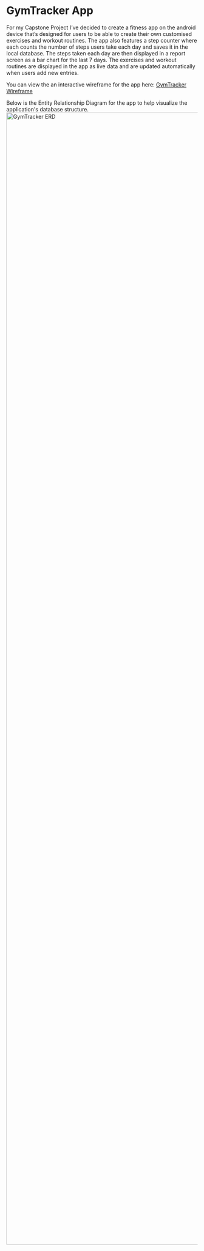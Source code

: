 <h1>GymTracker App</h1>

<p>For my Capstone Project I’ve decided to create a fitness app on the android device that’s designed for users to be able to create their own customised exercises and workout routines. The app also features a step counter where each counts the number of steps users take each day and saves it in the local database. The steps taken each day are then displayed in a report screen as a bar chart for the last 7 days.
The exercises and workout routines are displayed in the app as live data and are updated automatically when users add new entries.</p>

You can view the an interactive wireframe for the app here:
<a href="https://www.figma.com/proto/yoacDedCaTCJghCIQ5dvWu/GymTracker-Wireframe?t=EnxOvihZOLIeFemA-1&scaling=contain&content-scaling=fixed&page-id=0%3A1&node-id=6-4&starting-point-node-id=4%3A2">GymTracker Wireframe</a>

Below is the Entity Relationship Diagram for the app to help visualize the application's database structure.
<img width="5025" height="2974" alt="GymTracker ERD" src="https://github.com/user-attachments/assets/09e2ac02-740a-4894-bc80-c6ff7c04154c" />

